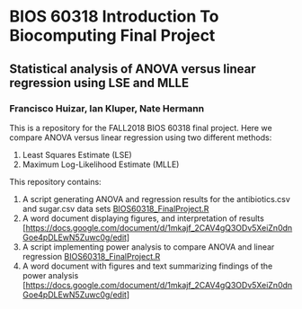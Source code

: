 # BIOS 60318 Introduction To Biocomputing Final Project
## Statistical analysis of ANOVA versus linear regression using LSE and MLLE
### Francisco Huizar, Ian Kluper, Nate Hermann

This is a repository for the FALL2018 BIOS 60318 final project.
Here we compare ANOVA versus linear regression using two different methods:
1. Least Squares Estimate (LSE)
2. Maximum Log-Likelihood Estimate (MLLE)

This repository contains:
1. A script generating ANOVA and regression results for the antibiotics.csv and sugar.csv data sets [BIOS60318_FinalProject.R](https://github.com/fjhuizar/biocomputing_StatsGroupProject/blob/master/RCode/BIOS60318_FinalProject.R)
2. A word document displaying figures, and interpretation of results [https://docs.google.com/document/d/1mkajf_2CAV4gQ3ODv5XeiZn0dnGoe4pDLEwN5Zuwc0g/edit]
3. A script implementing power analysis to compare ANOVA and linear regression [BIOS60318_FinalProject.R](https://github.com/fjhuizar/biocomputing_StatsGroupProject/blob/master/RCode/BIOS60318_FinalProject.R)
4. A word document with figures and text summarizing findings of the power analysis [https://docs.google.com/document/d/1mkajf_2CAV4gQ3ODv5XeiZn0dnGoe4pDLEwN5Zuwc0g/edit]

